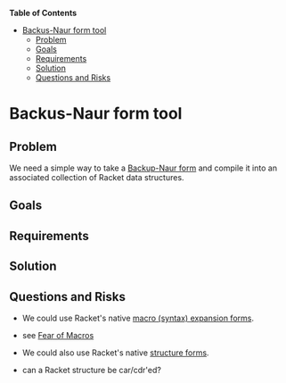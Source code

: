 **Table of Contents**

  - [Backus-Naur form tool](#backus-naur-form-tool)
    - [Problem](#problem)
    - [Goals](#goals)
    - [Requirements](#requirements)
    - [Solution](#solution)
    - [Questions and Risks](#questions-and-risks)

<!--- END TOC -->

# Backus-Naur form tool

## Problem

We need a simple way to take a [Backup-Naur 
form](https://en.wikipedia.org/wiki/Backus%E2%80%93Naur_Form) and compile 
it into an associated collection of Racket data structures.

## Goals

## Requirements

## Solution

## Questions and Risks

* We could use Racket's native [macro (syntax) expansion 
forms](https://docs.racket-lang.org/guide/macros.html).

 * see [Fear of Macros](http://www.greghendershott.com/fear-of-macros/)

* We could also use Racket's native [structure 
forms](https://docs.racket-lang.org/reference/define-struct.html).

 * can a Racket structure be car/cdr'ed?